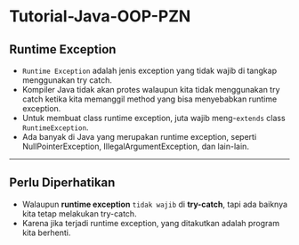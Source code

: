 # Tutorial-Java-OOP-PZN
## Runtime Exception
* `Runtime Exception` adalah jenis exception yang tidak wajib di tangkap menggunakan try catch.
* Kompiler Java tidak akan protes walaupun kita tidak menggunakan try catch ketika kita memanggil method yang bisa menyebabkan runtime exception.
* Untuk membuat class runtime exception, juta wajib meng-`extends` class `RuntimeException`.
* Ada banyak di Java yang merupakan runtime exception, seperti NullPointerException, IllegalArgumentException, dan lain-lain. 

---

## Perlu Diperhatikan
* Walaupun **runtime exception** `tidak wajib` di **try-catch**, tapi ada baiknya kita tetap melakukan try-catch.
* Karena jika terjadi runtime exception, yang ditakutkan adalah program kita berhenti.